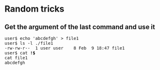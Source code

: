# Random tricks
## Get the argument of the last command and use it
<pre>
user$ echo 'abcdefgh' > file1
user$ ls -l ./file1
-rw-rw-r--  1 user user    8 Feb  9 18:47 file1
user$ cat <b>!$</b>
cat file1
abcdefgh
</pre>
